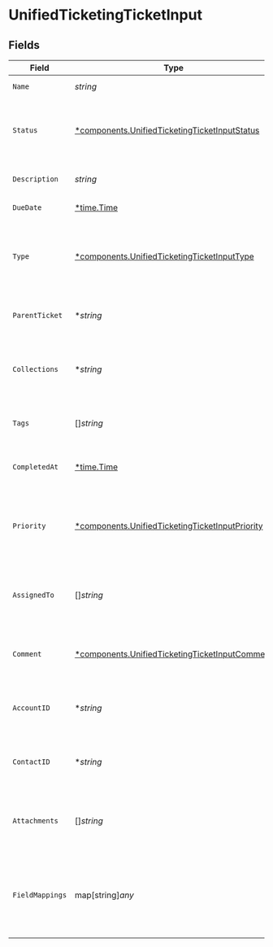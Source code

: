 # UnifiedTicketingTicketInput


## Fields

| Field                                                                                                             | Type                                                                                                              | Required                                                                                                          | Description                                                                                                       | Example                                                                                                           |
| ----------------------------------------------------------------------------------------------------------------- | ----------------------------------------------------------------------------------------------------------------- | ----------------------------------------------------------------------------------------------------------------- | ----------------------------------------------------------------------------------------------------------------- | ----------------------------------------------------------------------------------------------------------------- |
| `Name`                                                                                                            | *string*                                                                                                          | :heavy_check_mark:                                                                                                | The name of the ticket                                                                                            | Customer Service Inquiry                                                                                          |
| `Status`                                                                                                          | [*components.UnifiedTicketingTicketInputStatus](../../models/components/unifiedticketingticketinputstatus.md)     | :heavy_minus_sign:                                                                                                | The status of the ticket. Authorized values are OPEN or CLOSED.                                                   | OPEN                                                                                                              |
| `Description`                                                                                                     | *string*                                                                                                          | :heavy_check_mark:                                                                                                | The description of the ticket                                                                                     | Help customer                                                                                                     |
| `DueDate`                                                                                                         | [*time.Time](https://pkg.go.dev/time#Time)                                                                        | :heavy_minus_sign:                                                                                                | The date the ticket is due                                                                                        | 2024-10-01T12:00:00Z                                                                                              |
| `Type`                                                                                                            | [*components.UnifiedTicketingTicketInputType](../../models/components/unifiedticketingticketinputtype.md)         | :heavy_minus_sign:                                                                                                | The type of the ticket. Authorized values are PROBLEM, QUESTION, or TASK                                          | BUG                                                                                                               |
| `ParentTicket`                                                                                                    | **string*                                                                                                         | :heavy_minus_sign:                                                                                                | The UUID of the parent ticket                                                                                     | 801f9ede-c698-4e66-a7fc-48d19eebaa4f                                                                              |
| `Collections`                                                                                                     | **string*                                                                                                         | :heavy_minus_sign:                                                                                                | The collection UUIDs the ticket belongs to                                                                        | [<br/>"801f9ede-c698-4e66-a7fc-48d19eebaa4f"<br/>]                                                                |
| `Tags`                                                                                                            | []*string*                                                                                                        | :heavy_minus_sign:                                                                                                | The tags names of the ticket                                                                                      | [<br/>"my_tag",<br/>"urgent_tag"<br/>]                                                                            |
| `CompletedAt`                                                                                                     | [*time.Time](https://pkg.go.dev/time#Time)                                                                        | :heavy_minus_sign:                                                                                                | The date the ticket has been completed                                                                            | 2024-10-01T12:00:00Z                                                                                              |
| `Priority`                                                                                                        | [*components.UnifiedTicketingTicketInputPriority](../../models/components/unifiedticketingticketinputpriority.md) | :heavy_minus_sign:                                                                                                | The priority of the ticket. Authorized values are HIGH, MEDIUM or LOW.                                            | HIGH                                                                                                              |
| `AssignedTo`                                                                                                      | []*string*                                                                                                        | :heavy_minus_sign:                                                                                                | The users UUIDs the ticket is assigned to                                                                         | [<br/>"801f9ede-c698-4e66-a7fc-48d19eebaa4f"<br/>]                                                                |
| `Comment`                                                                                                         | [*components.UnifiedTicketingTicketInputComment](../../models/components/unifiedticketingticketinputcomment.md)   | :heavy_minus_sign:                                                                                                | The comment of the ticket                                                                                         | {<br/>"content": "Assigned the issue !"<br/>}                                                                     |
| `AccountID`                                                                                                       | **string*                                                                                                         | :heavy_minus_sign:                                                                                                | The UUID of the account which the ticket belongs to                                                               | 801f9ede-c698-4e66-a7fc-48d19eebaa4f                                                                              |
| `ContactID`                                                                                                       | **string*                                                                                                         | :heavy_minus_sign:                                                                                                | The UUID of the contact which the ticket belongs to                                                               | 801f9ede-c698-4e66-a7fc-48d19eebaa4f                                                                              |
| `Attachments`                                                                                                     | []*string*                                                                                                        | :heavy_minus_sign:                                                                                                | The attachements UUIDs tied to the ticket                                                                         | [<br/>"801f9ede-c698-4e66-a7fc-48d19eebaa4f"<br/>]                                                                |
| `FieldMappings`                                                                                                   | map[string]*any*                                                                                                  | :heavy_minus_sign:                                                                                                | The custom field mappings of the ticket between the remote 3rd party & Panora                                     | {<br/>"fav_dish": "broccoli",<br/>"fav_color": "red"<br/>}                                                        |